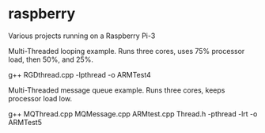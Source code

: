 # raspberry
Various projects running on a Raspberry Pi-3

Multi-Threaded looping example.
Runs three cores, uses 75% processor load, then 50%, and 25%.

g++ RGDthread.cpp -lpthread -o ARMTest4


Multi-Threaded message queue example.
Runs three cores, keeps processor load low.

g++ MQThread.cpp MQMessage.cpp ARMtest.cpp Thread.h -pthread -lrt -o ARMTest5

